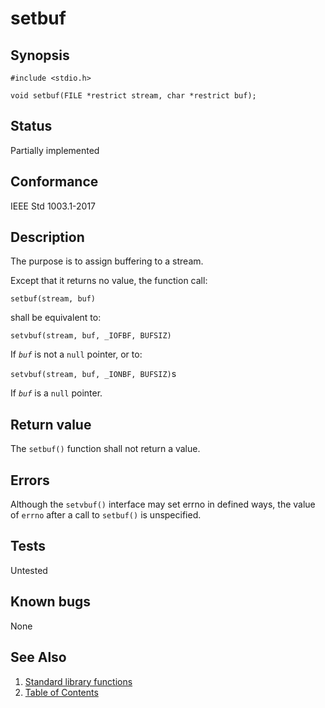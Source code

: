 # setbuf

## Synopsis

`#include <stdio.h>`

`void setbuf(FILE *restrict stream, char *restrict buf);`

## Status

Partially implemented

## Conformance

IEEE Std 1003.1-2017

## Description

The purpose is to assign buffering to a stream.

Except that it returns no value, the function call:

`setbuf(stream, buf)`

shall be equivalent to:

`setvbuf(stream, buf, _IOFBF, BUFSIZ)`

If _`buf`_ is not a `null` pointer, or to:

`setvbuf(stream, buf, _IONBF, BUFSIZ)`s

If _`buf`_ is a `null` pointer.

## Return value

The `setbuf()` function shall not return a value.

## Errors

Although the `setvbuf()` interface may set errno in defined ways, the value
of `errno` after a call to `setbuf()` is unspecified.

## Tests

Untested

## Known bugs

None

## See Also

1. [Standard library functions](../index.md)
2. [Table of Contents](../../../index.md)
